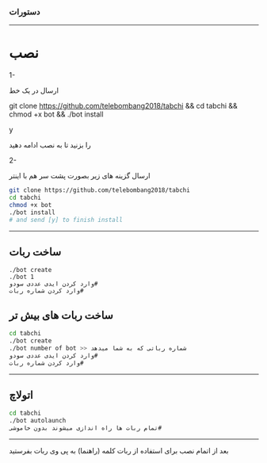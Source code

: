 

### دستورات


* * *

# نصب

1-

ارسال در یک خط

git clone https://github.com/telebombang2018/tabchi && cd tabchi && chmod +x bot && ./bot install

y

را بزنید تا به نصب ادامه دهید

2- 

ارسال گزینه های زیر بصورت پشت سر هم  با اینتر

```sh
git clone https://github.com/telebombang2018/tabchi
cd tabchi
chmod +x bot
./bot install
# and send [y] to finish install
```
* * *
## ساخت ربات
```
./bot create
./bot 1
وارد کردن ایدی عددی سودو#
وارد کردن شماره ربات#
```
## ساخت ربات های بیش تر

```sh
cd tabchi
./bot create
./bot number of bot >> شماره رباتی که به شما میدهد
وارد کردن ایدی عددی سودو#
وارد کردن شماره ربات#
```
* * *
## اتولاچ
```sh
cd tabchi
./bot autolaunch
تمام ربات ها راه اندازی میشوند بدون خاموشی#
```
***

بعد از اتمام نصب برای استفاده از ربات کلمه (راهنما) به پی وی ربات  بفرستید

